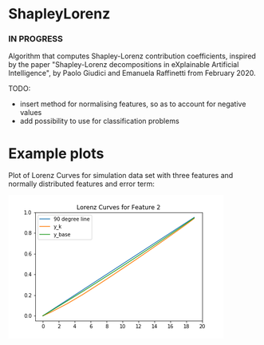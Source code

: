 # ShapleyLorenz

### IN PROGRESS

Algorithm that computes Shapley-Lorenz contribution coefficients, inspired by the paper "Shapley-Lorenz decompositions in eXplainable Artificial Intelligence", by Paolo Giudici and Emanuela Raffinetti from February 2020.

TODO:
- insert method for normalising features, so as to account for negative values
- add possibility to use for classification problems


# Example plots

Plot of Lorenz Curves for simulation data set with three features and normally distributed features and error term:

![](Pictures/Lorenz_Curve.png)
